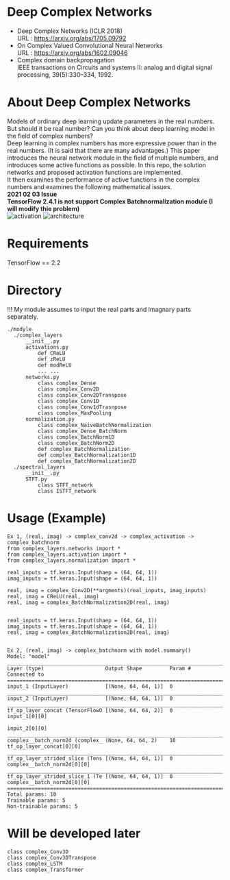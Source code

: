 # Deep Complex Networks  
- Deep Complex Networks (ICLR 2018)  
  URL : https://arxiv.org/abs/1705.09792  
- On Complex Valued Convolutional Neural Networks  
  URL : https://arxiv.org/abs/1602.09046  
- Complex domain backpropagation  
  IEEE transactions on Circuits and systems II: analog and digital signal processing, 39(5):330–334, 1992.  
# About Deep Complex Networks
Models of ordinary deep learning update parameters in the real numbers.  
But should it be real number? Can you think about deep learning model in the field of complex numbers?  
Deep learning in complex numbers has more expressive power than in the real numbers. (It is said that there are many advantages.)
This paper introduces the neural network module in the field of multiple numbers, and introduces some active functions as possible.
In this repo, the solution networks and proposed activation functions are implemented.  
It then examines the performance of active functions in the complex numbers and examines the following mathematical issues.  
**2021 02 03 Issue  
TensorFlow 2.4.1 is not support Complex Batchnormalization module  (I will modify thie problem)**  
![activation](https://github.com/Doyosae/Deep_Complex_Networks/blob/master/sample/activation.png)
![architecture](https://github.com/Doyosae/Deep_Complex_Networks/blob/master/sample/architecture.png)
# Requirements  
TensorFlow == 2.2  
# Directory  
!!!  My module assumes to input the real parts and imagnary parts separately.  
```
./modyle
  ./complex_layers
      __init__.py
      activations.py
          def CReLU
          def zReLU
          def modReLU
          ... ...
      networks.py
          class complex_Dense
          class complex_Conv2D
          class conplex_Conv2DTranspose
          class complex_Conv1D
          class complex_Conv1dTrasnpose
          class complex_MaxPooling
      normalization.py
          class complex_NaiveBatchNormalization
          class complex_Dense_BatchNorm
          class complex_BatchNorm1D
          class complex_BatchNorm2D
          def complex_BatchNormalization
          def complex_BatchNormalization1D
          def complex_BatchNormalization2D
  ./spectral_layers
      __init__.py
      STFT.py
          class STFT_network
          class ISTFT_network
```
# Usage (Example)
```
Ex 1, (real, imag) -> complex_conv2d -> complex_activation -> complex_batchnorm
from complex_layers.networks import *
from complex_layers.activation import *
from complex_layers.normalization import *

real_inputs = tf.keras.Input(shaep = (64, 64, 1))
imag_inputs = tf.keras.Input(shape = (64, 64, 1))

real, imag = complex_Conv2D(**argments)(real_inputs, imag_inputs)
real, imag = CReLU(real, imag)
real, imag = complex_BatchNormalization2D(real, imag)


real_inputs = tf.keras.Input(shaep = (64, 64, 1))
imag_inputs = tf.keras.Input(shape = (64, 64, 1))
real, imag = complex_BatchNormalization2D(real, imag)


Ex 2, (real, imag) -> complex_batchnorm with model.summary()
Model: "model"
__________________________________________________________________________________________________
Layer (type)                    Output Shape         Param #     Connected to
==================================================================================================
input_1 (InputLayer)            [(None, 64, 64, 1)]  0
__________________________________________________________________________________________________
input_2 (InputLayer)            [(None, 64, 64, 1)]  0
__________________________________________________________________________________________________
tf_op_layer_concat (TensorFlowO [(None, 64, 64, 2)]  0           input_1[0][0]
                                                                 input_2[0][0]
__________________________________________________________________________________________________
complex__batch_norm2d (complex_ (None, 64, 64, 2)    10          tf_op_layer_concat[0][0]
__________________________________________________________________________________________________
tf_op_layer_strided_slice (Tens [(None, 64, 64, 1)]  0           complex__batch_norm2d[0][0]
__________________________________________________________________________________________________
tf_op_layer_strided_slice_1 (Te [(None, 64, 64, 1)]  0           complex__batch_norm2d[0][0]
==================================================================================================
Total params: 10
Trainable params: 5
Non-trainable params: 5
```
# Will be developed later  
```
class complex_Conv3D
class complex_Conv3DTranspose
class complex_LSTM
class complex_Transformer
```
